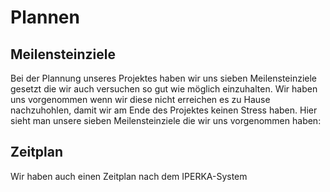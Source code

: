 # Plannen

## Meilensteinziele
Bei der Plannung unseres Projektes haben wir uns sieben Meilensteinziele gesetzt die wir auch versuchen so gut wie möglich einzuhalten. Wir haben uns vorgenommen wenn wir diese nicht erreichen es zu Hause nachzuhohlen, damit wir am Ende des Projektes keinen Stress haben. Hier sieht man unsere sieben Meilensteinziele die wir uns vorgenommen haben:

## Zeitplan
Wir haben auch einen Zeitplan nach dem IPERKA-System
